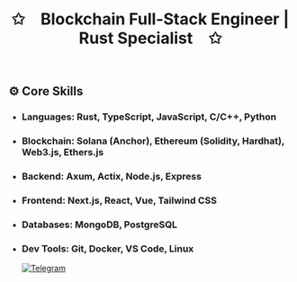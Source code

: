 
<p align="center">
    <h1 align="center">✩&emsp;Blockchain Full-Stack Engineer | Rust Specialist&emsp;✩</h1>
</p>
<br>

## ⚙️ Core Skills

- ### Languages: Rust, TypeScript, JavaScript, C/C++, Python

- ### Blockchain: Solana (Anchor), Ethereum (Solidity, Hardhat), Web3.js, Ethers.js

- ### Backend: Axum, Actix, Node.js, Express

- ### Frontend: Next.js, React, Vue, Tailwind CSS

- ### Databases: MongoDB, PostgreSQL

- ### Dev Tools: Git, Docker, VS Code, Linux

  <!-- ---
## 🚀 Selected Projects

- ### Solana Liquidity Platform — Anchor Framework
Developed and optimized on-chain liquidity pools, LP token minting with metadata, and cross-program interactions in Rust.

- ### Multi-Chain Token Deployment Platform (Solana + EVM)
Built a cross-chain token deployment engine with a Rust backend API and a Next.js dApp interface.

- ### NFT Marketplace with On-Chain Metadata
Implemented a decentralized NFT minting and trading platform using Rust programs, Node.js APIs, and a responsive Next.js frontend.
-->

## 🤝 Let's Build Together

<div style={{display : flex ; justify-content : space-evenly}}> 
    <!--  <a href="https://x.com/_rustelite1111" target="_blank"><img alt="Twitter"
        src="https://img.shields.io/badge/Twitter-000000?style=for-the-badge&logo=x&logoColor=white"/></a>
        <a href="https://wa.me/" target="_blank"><img alt="Whatsapp"
        src="https://img.shields.io/badge/Whatsapp-25d366?style=for-the-badge&logo=whatsapp&logoColor=white"/></a> 
    <a href="https://discordapp.com/users/471524111512764447" target="_blank"><img alt="Discord"
        src="https://img.shields.io/badge/Discord-7289DA?style=for-the-badge&logo=discord&logoColor=white"/></a>  -->
    <a href="https://t.me/@ajee1111" target="_blank"><img alt="Telegram"
        src="https://img.shields.io/badge/Telegram-26A5E4?style=for-the-badge&logo=telegram&logoColor=white"/></a>
</div>
